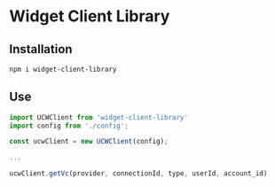 # Widget Client Library

## Installation

```bash
npm i widget-client-library
```

## Use

```javascript
import UCWClient from 'widget-client-library'
import config from './config';

const ucwClient = new UCWClient(config);

...

ucwClient.getVc(provider, connectionId, type, userId, account_id)
```

